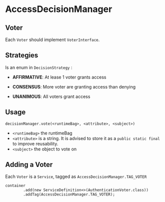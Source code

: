 # AccessDecisionManager

## Voter

Each `Voter` should implement `VoterInterface`.

## Strategies

Is an enum in `DecisionStrategy` :

- **AFFIRMATIVE**: At lease 1 voter grants access

- **CONSENSUS**: More voter are granting access than denying

- **UNANIMOUS**: All voters grant access

## Usage

    decisionManager.vote(<runtimeBag>, <attribute>, <subject>)

- `<runtimeBag>` the runtimeBag
- `<attribute>` is a string. It is advised to store it as a `public static final` to improve reusability.
- `<subject>` the object to vote on

## Adding a Voter

Each `Voter` is a `Service`, tagged as `AccessDecisionManager.TAG_VOTER`

    container
            .add(new ServiceDefinition<>(AuthenticationVoter.class))
            .addTag(AccessDecisionManager.TAG_VOTER);
